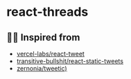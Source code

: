 # react-threads

## 🏴‍☠️ Inspired from

- [vercel-labs/react-tweet](https://github.com/vercel-labs/react-tweet)
- [transitive-bullshit/react-static-tweets](https://github.com/transitive-bullshit/react-static-tweets)
- [zernonia/tweetic)](https://github.com/zernonia/tweetic)
